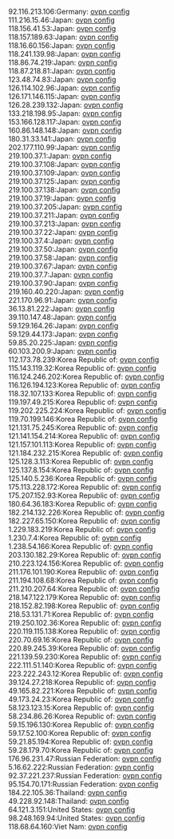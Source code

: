 92.116.213.106:Germany: [ovpn config](vpn/92_116_213_106.ovpn)  
111.216.15.46:Japan: [ovpn config](vpn/111_216_15_46.ovpn)  
118.156.41.53:Japan: [ovpn config](vpn/118_156_41_53.ovpn)  
118.157.189.63:Japan: [ovpn config](vpn/118_157_189_63.ovpn)  
118.16.60.156:Japan: [ovpn config](vpn/118_16_60_156.ovpn)  
118.241.139.98:Japan: [ovpn config](vpn/118_241_139_98.ovpn)  
118.86.74.219:Japan: [ovpn config](vpn/118_86_74_219.ovpn)  
118.87.218.81:Japan: [ovpn config](vpn/118_87_218_81.ovpn)  
123.48.74.83:Japan: [ovpn config](vpn/123_48_74_83.ovpn)  
126.114.102.96:Japan: [ovpn config](vpn/126_114_102_96.ovpn)  
126.171.146.115:Japan: [ovpn config](vpn/126_171_146_115.ovpn)  
126.28.239.132:Japan: [ovpn config](vpn/126_28_239_132.ovpn)  
133.218.198.95:Japan: [ovpn config](vpn/133_218_198_95.ovpn)  
153.166.128.117:Japan: [ovpn config](vpn/153_166_128_117.ovpn)  
160.86.148.148:Japan: [ovpn config](vpn/160_86_148_148.ovpn)  
180.31.33.141:Japan: [ovpn config](vpn/180_31_33_141.ovpn)  
202.177.110.99:Japan: [ovpn config](vpn/202_177_110_99.ovpn)  
219.100.37.1:Japan: [ovpn config](vpn/219_100_37_1.ovpn)  
219.100.37.108:Japan: [ovpn config](vpn/219_100_37_108.ovpn)  
219.100.37.109:Japan: [ovpn config](vpn/219_100_37_109.ovpn)  
219.100.37.125:Japan: [ovpn config](vpn/219_100_37_125.ovpn)  
219.100.37.138:Japan: [ovpn config](vpn/219_100_37_138.ovpn)  
219.100.37.19:Japan: [ovpn config](vpn/219_100_37_19.ovpn)  
219.100.37.205:Japan: [ovpn config](vpn/219_100_37_205.ovpn)  
219.100.37.211:Japan: [ovpn config](vpn/219_100_37_211.ovpn)  
219.100.37.213:Japan: [ovpn config](vpn/219_100_37_213.ovpn)  
219.100.37.22:Japan: [ovpn config](vpn/219_100_37_22.ovpn)  
219.100.37.4:Japan: [ovpn config](vpn/219_100_37_4.ovpn)  
219.100.37.50:Japan: [ovpn config](vpn/219_100_37_50.ovpn)  
219.100.37.58:Japan: [ovpn config](vpn/219_100_37_58.ovpn)  
219.100.37.67:Japan: [ovpn config](vpn/219_100_37_67.ovpn)  
219.100.37.7:Japan: [ovpn config](vpn/219_100_37_7.ovpn)  
219.100.37.90:Japan: [ovpn config](vpn/219_100_37_90.ovpn)  
219.160.40.220:Japan: [ovpn config](vpn/219_160_40_220.ovpn)  
221.170.96.91:Japan: [ovpn config](vpn/221_170_96_91.ovpn)  
36.13.81.222:Japan: [ovpn config](vpn/36_13_81_222.ovpn)  
39.110.147.48:Japan: [ovpn config](vpn/39_110_147_48.ovpn)  
59.129.164.26:Japan: [ovpn config](vpn/59_129_164_26.ovpn)  
59.129.44.173:Japan: [ovpn config](vpn/59_129_44_173.ovpn)  
59.85.20.225:Japan: [ovpn config](vpn/59_85_20_225.ovpn)  
60.103.200.9:Japan: [ovpn config](vpn/60_103_200_9.ovpn)  
112.173.78.239:Korea Republic of: [ovpn config](vpn/112_173_78_239.ovpn)  
115.143.119.32:Korea Republic of: [ovpn config](vpn/115_143_119_32.ovpn)  
116.124.246.202:Korea Republic of: [ovpn config](vpn/116_124_246_202.ovpn)  
116.126.194.123:Korea Republic of: [ovpn config](vpn/116_126_194_123.ovpn)  
118.32.107.133:Korea Republic of: [ovpn config](vpn/118_32_107_133.ovpn)  
119.197.49.215:Korea Republic of: [ovpn config](vpn/119_197_49_215.ovpn)  
119.202.225.224:Korea Republic of: [ovpn config](vpn/119_202_225_224.ovpn)  
119.70.199.146:Korea Republic of: [ovpn config](vpn/119_70_199_146.ovpn)  
121.131.75.245:Korea Republic of: [ovpn config](vpn/121_131_75_245.ovpn)  
121.141.154.214:Korea Republic of: [ovpn config](vpn/121_141_154_214.ovpn)  
121.157.101.113:Korea Republic of: [ovpn config](vpn/121_157_101_113.ovpn)  
121.184.232.215:Korea Republic of: [ovpn config](vpn/121_184_232_215.ovpn)  
125.128.3.113:Korea Republic of: [ovpn config](vpn/125_128_3_113.ovpn)  
125.137.8.154:Korea Republic of: [ovpn config](vpn/125_137_8_154.ovpn)  
125.140.5.236:Korea Republic of: [ovpn config](vpn/125_140_5_236.ovpn)  
175.113.228.172:Korea Republic of: [ovpn config](vpn/175_113_228_172.ovpn)  
175.207.152.93:Korea Republic of: [ovpn config](vpn/175_207_152_93.ovpn)  
180.64.36.183:Korea Republic of: [ovpn config](vpn/180_64_36_183.ovpn)  
182.214.132.226:Korea Republic of: [ovpn config](vpn/182_214_132_226.ovpn)  
182.227.65.150:Korea Republic of: [ovpn config](vpn/182_227_65_150.ovpn)  
1.229.183.219:Korea Republic of: [ovpn config](vpn/1_229_183_219.ovpn)  
1.230.7.4:Korea Republic of: [ovpn config](vpn/1_230_7_4.ovpn)  
1.238.54.166:Korea Republic of: [ovpn config](vpn/1_238_54_166.ovpn)  
203.130.182.29:Korea Republic of: [ovpn config](vpn/203_130_182_29.ovpn)  
210.223.124.156:Korea Republic of: [ovpn config](vpn/210_223_124_156.ovpn)  
211.176.101.190:Korea Republic of: [ovpn config](vpn/211_176_101_190.ovpn)  
211.194.108.68:Korea Republic of: [ovpn config](vpn/211_194_108_68.ovpn)  
211.210.207.64:Korea Republic of: [ovpn config](vpn/211_210_207_64.ovpn)  
218.147.122.179:Korea Republic of: [ovpn config](vpn/218_147_122_179.ovpn)  
218.152.82.198:Korea Republic of: [ovpn config](vpn/218_152_82_198.ovpn)  
218.53.131.71:Korea Republic of: [ovpn config](vpn/218_53_131_71.ovpn)  
219.250.102.36:Korea Republic of: [ovpn config](vpn/219_250_102_36.ovpn)  
220.119.115.138:Korea Republic of: [ovpn config](vpn/220_119_115_138.ovpn)  
220.70.69.16:Korea Republic of: [ovpn config](vpn/220_70_69_16.ovpn)  
220.89.245.39:Korea Republic of: [ovpn config](vpn/220_89_245_39.ovpn)  
221.139.59.230:Korea Republic of: [ovpn config](vpn/221_139_59_230.ovpn)  
222.111.51.140:Korea Republic of: [ovpn config](vpn/222_111_51_140.ovpn)  
223.222.243.12:Korea Republic of: [ovpn config](vpn/223_222_243_12.ovpn)  
39.124.27.218:Korea Republic of: [ovpn config](vpn/39_124_27_218.ovpn)  
49.165.82.221:Korea Republic of: [ovpn config](vpn/49_165_82_221.ovpn)  
49.173.24.23:Korea Republic of: [ovpn config](vpn/49_173_24_23.ovpn)  
58.123.123.15:Korea Republic of: [ovpn config](vpn/58_123_123_15.ovpn)  
58.234.86.26:Korea Republic of: [ovpn config](vpn/58_234_86_26.ovpn)  
59.15.196.130:Korea Republic of: [ovpn config](vpn/59_15_196_130.ovpn)  
59.17.52.100:Korea Republic of: [ovpn config](vpn/59_17_52_100.ovpn)  
59.21.85.194:Korea Republic of: [ovpn config](vpn/59_21_85_194.ovpn)  
59.28.179.70:Korea Republic of: [ovpn config](vpn/59_28_179_70.ovpn)  
176.96.231.47:Russian Federation: [ovpn config](vpn/176_96_231_47.ovpn)  
5.16.62.222:Russian Federation: [ovpn config](vpn/5_16_62_222.ovpn)  
92.37.221.237:Russian Federation: [ovpn config](vpn/92_37_221_237.ovpn)  
95.154.70.171:Russian Federation: [ovpn config](vpn/95_154_70_171.ovpn)  
184.22.105.36:Thailand: [ovpn config](vpn/184_22_105_36.ovpn)  
49.228.92.148:Thailand: [ovpn config](vpn/49_228_92_148.ovpn)  
64.121.3.151:United States: [ovpn config](vpn/64_121_3_151.ovpn)  
98.248.169.94:United States: [ovpn config](vpn/98_248_169_94.ovpn)  
118.68.64.160:Viet Nam: [ovpn config](vpn/118_68_64_160.ovpn)  
